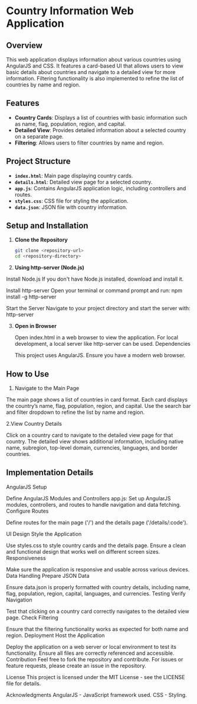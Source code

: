 # Country Information Web Application

## Overview

This web application displays information about various countries using AngularJS and CSS. It features a card-based UI that allows users to view basic details about countries and navigate to a detailed view for more information. Filtering functionality is also implemented to refine the list of countries by name and region.

## Features

- **Country Cards**: Displays a list of countries with basic information such as name, flag, population, region, and capital.
- **Detailed View**: Provides detailed information about a selected country on a separate page.
- **Filtering**: Allows users to filter countries by name and region.

## Project Structure

- **`index.html`**: Main page displaying country cards.
- **`details.html`**: Detailed view page for a selected country.
- **`app.js`**: Contains AngularJS application logic, including controllers and routes.
- **`styles.css`**: CSS file for styling the application.
- **`data.json`**: JSON file with country information.

## Setup and Installation

1. **Clone the Repository**

   ```bash
   git clone <repository-url>
   cd <repository-directory>
   
2. **Using http-server (Node.js)**
   
  Install Node.js
  If you don't have Node.js installed, download and install it.
  
  Install http-server
  Open your terminal or command prompt and run:
  npm install -g http-server
  
  Start the Server
  Navigate to your project directory and start the server with:
  http-server
  
3. **Open in Browser**

   Open index.html in a web browser to view the application. For local development, a local server like http-server can be used.
   Dependencies
    
   This project uses AngularJS. Ensure you have a modern web browser.

## How to Use
1. Navigate to the Main Page

The main page shows a list of countries in card format. Each card displays the country’s name, flag, population, region, and capital.
Use the search bar and filter dropdown to refine the list by name and region.

2.View Country Details

Click on a country card to navigate to the detailed view page for that country.
The detailed view shows additional information, including native name, subregion, top-level domain, currencies, languages, and border countries.

## Implementation Details

AngularJS Setup

Define AngularJS Modules and Controllers
app.js: Set up AngularJS modules, controllers, and routes to handle navigation and data fetching.
Configure Routes

Define routes for the main page ('/') and the details page ('/details/:code').

UI Design
Style the Application

Use styles.css to style country cards and the details page.
Ensure a clean and functional design that works well on different screen sizes.
Responsiveness

Make sure the application is responsive and usable across various devices.
Data Handling
Prepare JSON Data

Ensure data.json is properly formatted with country details, including name, flag, population, region, capital, languages, and currencies.
Testing
Verify Navigation

Test that clicking on a country card correctly navigates to the detailed view page.
Check Filtering

Ensure that the filtering functionality works as expected for both name and region.
Deployment
Host the Application

Deploy the application on a web server or local environment to test its functionality. Ensure all files are correctly referenced and accessible.
Contribution
Feel free to fork the repository and contribute. For issues or feature requests, please create an issue in the repository.

License
This project is licensed under the MIT License - see the LICENSE file for details.

Acknowledgments
AngularJS - JavaScript framework used.
CSS - Styling.
